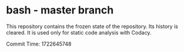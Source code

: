 # bash - master branch

This repository contains the frozen state of the repository.
Its history is cleared. It is used only for static code
analysis with Codacy.

Commit Time: 1722645748